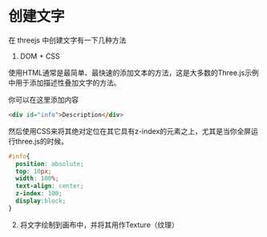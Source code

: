 # 创建文字

在 threejs 中创建文字有一下几种方法

1. DOM + CSS

使用HTML通常是最简单、最快速的添加文本的方法，这是大多数的Three.js示例中用于添加描述性叠加文字的方法。

你可以在这里添加内容

```html
<div id="info">Description</div>
```

然后使用CSS来将其绝对定位在其它具有z-index的元素之上，尤其是当你全屏运行three.js的时候。

```css
#info{
  position: absolute;
  top: 10px;
  width: 100%;
  text-align: center;
  z-index: 100;
  display:block;
}
```

2. 将文字绘制到画布中，并将其用作Texture（纹理）



